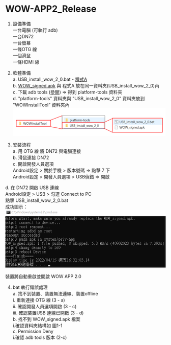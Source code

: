 # WOW-APP2_Release  
1. 設備準備  
一台電腦 (可執行 adb)  
一台DN72  
一台螢幕   
一條OTG 線  
一個滑鼠  
一條HDMI 線  

2. 軟體準備  
a. USB_install_wow_2_0.bat - [程式A](https://drive.google.com/file/d/1wzscOpvVS3JWBtRl25Dop56ontRaUCPu/view?usp=sharing)  
b. [WOW_signed.apk](https://github.com/Space4mDev/WOW_APP2_Release) 與 程式A 放在同一資料夾(USB_install_wow_2_0)內  
c. 下載 adb tools ([參閱](https://hi-upchen.medium.com/%E5%A6%82%E4%BD%95%E5%9C%A8-win10-%E5%AE%89%E8%A3%9D-android-adb%E5%B7%A5%E5%85%B7-8546cb0b81ce)) => 得到 platform-tools 資料夾  
d. "platform-tools" 資料夾與 "USB_install_wow_2_0" 資料夾放到 "WOWInstallTool” 資料夾內  
![圖1-1](folderstructure.png)  
  
3. 安裝流程  
a. 用 OTG 線 將 DN72 與電腦連接  
b. 滑鼠連接 DN72  
c. 開啟開發人員選項  
    Android設定 > 關於手機 > 版本號碼 => 點擊 7 下  
    Android設定 > 開發人員選項 > USB偵錯 => 開啟  
  
d. 在 DN72 開啟 USB 連線   
		Android設定 > USB > 勾選 Connect to PC   
點擊 USB_install_wow_2_0.bat  
成功圖示：  
![圖1-2](success.png)  
  
裝置將自動重啟並開啟 WOW APP 2.0  
  
4. bat 執行錯誤處理  
a. 找不到裝置、裝置無法連線、裝置offline  
  i. 重新連接 OTG 線 (3 - a)  
  ii. 確認開發人員選項開啟 (3 - c)  
  iii. 確認裝置USB 連線已開啟 (3 - d)  
b. 找不到 WOW_signed.apk 檔案  
  i.確認資料夾結構如 圖1-1  
c. Permission Deny  
  i.確認 adb tools 版本 (2-c)  
  
  
